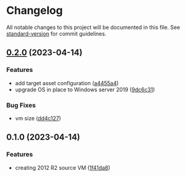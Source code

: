 # Changelog

All notable changes to this project will be documented in this file. See [standard-version](https://github.com/conventional-changelog/standard-version) for commit guidelines.

## [0.2.0](https://github-vivi/vivitian930/tf-windows-upgrade-demo/compare/v0.1.0...v0.2.0) (2023-04-14)


### Features

* add target asset configuration ([a4455a4](https://github-vivi/vivitian930/tf-windows-upgrade-demo/commit/a4455a4144ddc001bbd7f6cd11cc6db03d942988))
* upgrade OS in place to Windows server 2019 ([9dc6c31](https://github-vivi/vivitian930/tf-windows-upgrade-demo/commit/9dc6c318e2d6558f4eb18f8d8222f539d4af3d6a))


### Bug Fixes

* vm size ([dd4c127](https://github-vivi/vivitian930/tf-windows-upgrade-demo/commit/dd4c127bb37feb5b7f5a8681b79a2cd22be8bd6f))

## 0.1.0 (2023-04-14)


### Features

* creating 2012 R2 source VM ([1f41da8](https://github-vivi/vivitian930/tf-windows-upgrade-demo/commit/1f41da8037346804e160edcbbdaa518dc1a316d8))

